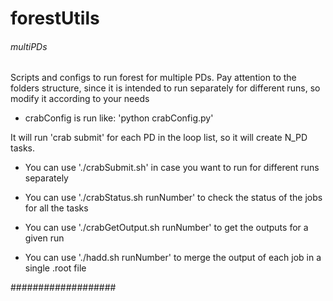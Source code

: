 # forestUtils

###### multiPDs

Scripts and configs to run forest for multiple PDs. Pay attention to the folders structure, since it is intended to run separately for different runs, so modify it according to your needs

* crabConfig is run like: 'python crabConfig.py'

It will run 'crab submit' for each PD in the loop list, so it will create N_PD tasks.

* You can use './crabSubmit.sh' in case you want to run for different runs separately

* You can use './crabStatus.sh runNumber' to check the status of the jobs for all the tasks

* You can use './crabGetOutput.sh runNumber' to get the outputs for a given run

* You can use './hadd.sh runNumber' to merge the output of each job in a single .root file 


###################
